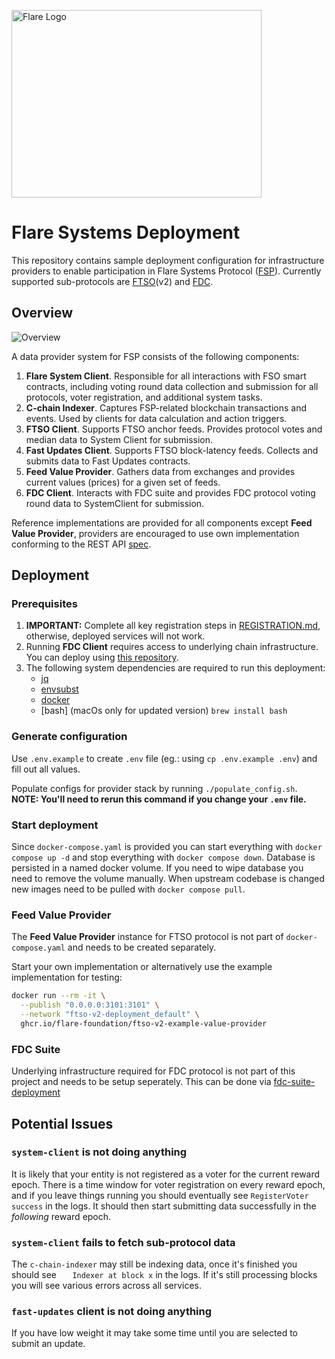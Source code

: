 <p align="left">
  <a href="https://flare.network/" target="blank"><img src="https://content.flare.network/Flare-2.svg" width="400" height="300" alt="Flare Logo" /></a>
</p>

# Flare Systems Deployment

This repository contains sample deployment configuration for infrastructure providers to enable participation in Flare Systems Protocol ([FSP](https://dev.flare.network/network/fsp/)). Currently supported sub-protocols are [FTSO](https://flare.network/wp-content/uploads/FTSOv2-White-Paper.pdf)(v2) and [FDC](https://flare.network/wp-content/uploads/FDC_WP_171024_02.pdf).

## Overview

![Overview](Overview.png)

A data provider system for FSP consists of the following components:

1. **Flare System Client**. Responsible for all interactions with FSO smart contracts, including voting round data collection and submission for all protocols, voter registration, and additional system tasks.
2. **C-chain Indexer**. Captures FSP-related blockchain transactions and events. Used by clients for data calculation and action triggers.
3. **FTSO Client**. Supports FTSO anchor feeds. Provides protocol votes and median data to System Client for submission.
4. **Fast Updates Client**. Supports FTSO block-latency feeds. Collects and submits data to Fast Updates contracts.
5. **Feed Value Provider**. Gathers data from exchanges and provides current values (prices) for a given set of feeds.
6. **FDC Client**. Interacts with FDC suite and provides FDC protocol voting round data to SystemClient for submission.

Reference implementations are provided for all components except **Feed Value Provider**, providers are encouraged to use own implementation conforming to the REST API [spec](https://github.com/flare-foundation/ftso-v2-example-value-provider?tab=readme-ov-file#example-usage).

## Deployment

### Prerequisites

1. **IMPORTANT:** Complete all key registration steps in [REGISTRATION.md](docs/REGISTRATION.md), otherwise, deployed services will not work.
2. Running **FDC Client** requires access to underlying chain infrastructure. You can deploy using [this repository](https://github.com/flare-foundation/fdc-suite-deployment).
3. The following system dependencies are required to run this deployment:
   - [jq](https://jqlang.github.io/jq/)
   - [envsubst](https://www.gnu.org/software/gettext/manual/html_node/envsubst-Invocation.html)
   - [docker](https://www.docker.com/)
   - [bash] (macOs only for updated version) `brew install bash`

### Generate configuration
Use `.env.example` to create `.env` file (eg.: using `cp .env.example .env`) and fill out all values.

Populate configs for provider stack by running `./populate_config.sh`. **NOTE: You'll need to rerun this command if you change your `.env` file.**

### Start deployment
Since `docker-compose.yaml` is provided you can start everything with `docker compose up -d` and stop everything with `docker compose down`. Database is persisted in a named docker volume. If you need to wipe database you need to remove the volume manually. When upstream codebase is changed new images need to be pulled with `docker compose pull`.

### Feed Value Provider

The **Feed Value Provider** instance for FTSO protocol is not part of `docker-compose.yaml` and needs to be created separately.

Start your own implementation or alternatively use the example implementation for testing:
```bash
docker run --rm -it \
  --publish "0.0.0.0:3101:3101" \
  --network "ftso-v2-deployment_default" \
  ghcr.io/flare-foundation/ftso-v2-example-value-provider
```

### FDC Suite

Underlying infrastructure required for FDC protocol is not part of this project and needs to be setup seperately. This can be done via [fdc-suite-deployment](https://github.com/flare-foundation/fdc-suite-deployment)

## Potential Issues

### `system-client` is not doing anything

It is likely that your entity is not registered as a voter for the current reward epoch. There is a time window for voter registration on every reward epoch, and if you leave things running you should eventually see `RegisterVoter success` in the logs. It should then start submitting data successfully in the *following* reward epoch.

### `system-client` fails to fetch sub-protocol data

The `c-chain-indexer` may still be indexing data, once it's finished you should see `	Indexer at block x` in the logs. If it's still processing blocks you will see various errors across all services.

### `fast-updates` client is not doing anything

If you have low weight it may take some time until you are selected to submit an update.
